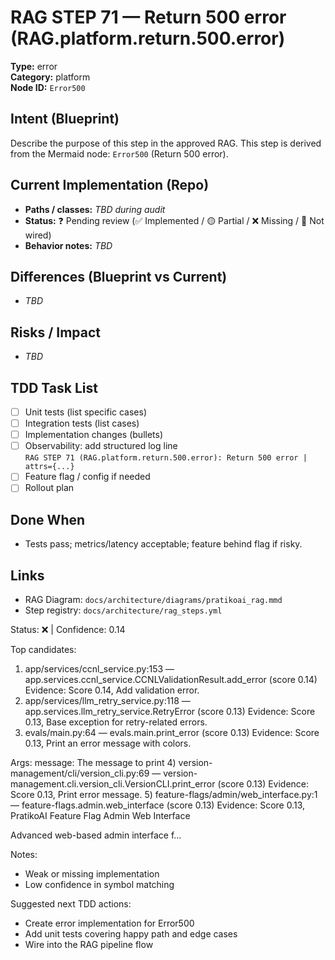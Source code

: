 # RAG STEP 71 — Return 500 error (RAG.platform.return.500.error)

**Type:** error  
**Category:** platform  
**Node ID:** `Error500`

## Intent (Blueprint)
Describe the purpose of this step in the approved RAG. This step is derived from the Mermaid node: `Error500` (Return 500 error).

## Current Implementation (Repo)
- **Paths / classes:** _TBD during audit_
- **Status:** ❓ Pending review (✅ Implemented / 🟡 Partial / ❌ Missing / 🔌 Not wired)
- **Behavior notes:** _TBD_

## Differences (Blueprint vs Current)
- _TBD_

## Risks / Impact
- _TBD_

## TDD Task List
- [ ] Unit tests (list specific cases)
- [ ] Integration tests (list cases)
- [ ] Implementation changes (bullets)
- [ ] Observability: add structured log line  
  `RAG STEP 71 (RAG.platform.return.500.error): Return 500 error | attrs={...}`
- [ ] Feature flag / config if needed
- [ ] Rollout plan

## Done When
- Tests pass; metrics/latency acceptable; feature behind flag if risky.

## Links
- RAG Diagram: `docs/architecture/diagrams/pratikoai_rag.mmd`
- Step registry: `docs/architecture/rag_steps.yml`


<!-- AUTO-AUDIT:BEGIN -->
Status: ❌  |  Confidence: 0.14

Top candidates:
1) app/services/ccnl_service.py:153 — app.services.ccnl_service.CCNLValidationResult.add_error (score 0.14)
   Evidence: Score 0.14, Add validation error.
2) app/services/llm_retry_service.py:118 — app.services.llm_retry_service.RetryError (score 0.13)
   Evidence: Score 0.13, Base exception for retry-related errors.
3) evals/main.py:64 — evals.main.print_error (score 0.13)
   Evidence: Score 0.13, Print an error message with colors.

Args:
    message: The message to print
4) version-management/cli/version_cli.py:69 — version-management.cli.version_cli.VersionCLI.print_error (score 0.13)
   Evidence: Score 0.13, Print error message.
5) feature-flags/admin/web_interface.py:1 — feature-flags.admin.web_interface (score 0.13)
   Evidence: Score 0.13, PratikoAI Feature Flag Admin Web Interface

Advanced web-based admin interface f...

Notes:
- Weak or missing implementation
- Low confidence in symbol matching

Suggested next TDD actions:
- Create error implementation for Error500
- Add unit tests covering happy path and edge cases
- Wire into the RAG pipeline flow
<!-- AUTO-AUDIT:END -->